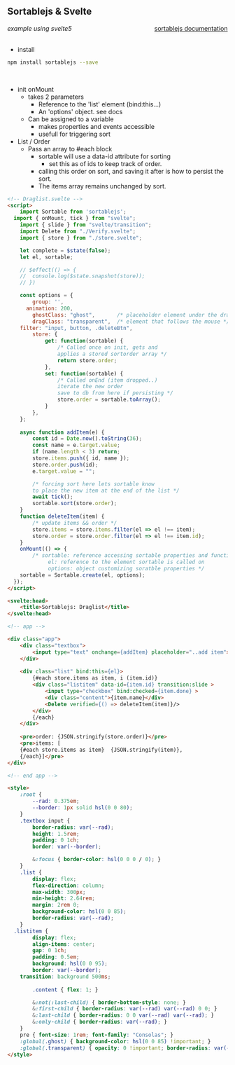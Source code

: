 

## Sortablejs & Svelte


<div class="row" style="display: flex; justify-content: space-between;">
  <em>example using svelte5</em>
  <a href="https://github.com/SortableJS/Sortable" target="_blank" rel="noreferer">
    sortablejs documentation
  </a>
</div>


<br>

  


- install  

```sh
npm install sortablejs --save
```  

<br>

- init onMount
  - takes 2 parameters
    - Reference to the 'list' element (bind:this...)
    - An 'options' object. see docs
  - Can be assigned to a variable
    - makes properties and events accessible
    - usefull for triggering sort 
- List / Order
  - Pass an array to #each block
    - sortable will use a data-id attribute for sorting
      - set this as of ids to keep track of order.
    - calling this order on sort, and saving it after is how to persist the sort.
    - The items array remains unchanged by sort.



```html
<!-- Draglist.svelte -->
<script>
	import Sortable from 'sortablejs';
  import { onMount, tick } from "svelte";
	import { slide } from "svelte/transition";
	import Delete from "./Verify.svelte";
	import { store } from "./store.svelte";

	let complete = $state(false);
	let el, sortable;

	// $effect(() => {
	// 	console.log($state.snapshot(store));
	// })

	const options = {
		group: '',
	  animation: 200,
		ghostClass: "ghost",       /* placeholder element under the drag */
		dragClass: "transparent",  /* element that follows the mouse */
    filter: "input, button, .deleteBtn",
		store: {
			get: function(sortable) { 
				/* Called once on init, gets and 
				applies a stored sortorder array */
				return store.order; 
			}, 
			set: function(sortable) {
				/* Called onEnd (item dropped..)
				iterate the new order
				save to db from here if persisting */
				store.order = sortable.toArray();				
			}
		},
	};
	
	async function addItem(e) {
		const id = Date.now().toString(36);
		const name = e.target.value;
		if (name.length < 3) return;
		store.items.push({ id, name });
		store.order.push(id);
		e.target.value = "";

		/* forcing sort here lets sortable know 
		to place the new item at the end of the list */
		await tick();
		sortable.sort(store.order);
	}
	function deleteItem(item) {
		/* update items && order */
		store.items = store.items.filter(el => el !== item);
		store.order = store.order.filter(el => el !== item.id);
	}
	onMount(() => {  
		/* sortable: reference accessing sortable properties and functions
			 el: reference to the element sortable is called on
			 options: object customizing soratble properties */
    sortable = Sortable.create(el, options);
  });
</script>

<svelte:head>
	<title>Sortablejs: Draglist</title>
</svelte:head>

<!-- app -->

<div class="app">
	<div class="textbox">
		<input type="text" onchange={addItem} placeholder="..add item">
	</div>
	
	<div class="list" bind:this={el}>
		{#each store.items as item, i (item.id)}
		<div class="listitem" data-id={item.id} transition:slide >   
			<input type="checkbox" bind:checked={item.done} > 
			<div class="content">{item.name}</div>
			<Delete verified={() => deleteItem(item)}/>
		</div>
		{/each}
	</div>
	
	<pre>order: {JSON.stringify(store.order)}</pre>
	<pre>items: [
	{#each store.items as item}  {JSON.stringify(item)},
	{/each}]</pre>
</div>

<!-- end app -->

<style>
	:root {
		--rad: 0.375em;
		--border: 1px solid hsl(0 0 80);
	}
	.textbox input {
		border-radius: var(--rad);
		height: 1.5rem;
		padding: 0 1ch;
		border: var(--border);

		&:focus { border-color: hsl(0 0 0 / 0); }
	}
	.list {
		display: flex;
		flex-direction: column;
		max-width: 300px;
		min-height: 2.64rem;
		margin: 2rem 0;
		background-color: hsl(0 0 85);
		border-radius: var(--rad);
	}
  .listitem {
		display: flex;
		align-items: center;
		gap: 0 1ch;
		padding: 0.5em;
		background: hsl(0 0 95);
		border: var(--border);
    transition: background 500ms;
		
		.content { flex: 1; }

		&:not(:last-child) { border-bottom-style: none; }
		&:first-child { border-radius: var(--rad) var(--rad) 0 0; }
		&:last-child { border-radius: 0 0 var(--rad) var(--rad); }
		&:only-child { border-radius: var(--rad); }
	}
	pre { font-size: 1rem; font-family: "Consolas"; }
	:global(.ghost) { background-color: hsl(0 0 85) !important; }
	:global(.transparent) { opacity: 0 !important; border-radius: var(--rad) !important;}
</style>
```

<br>



<br>